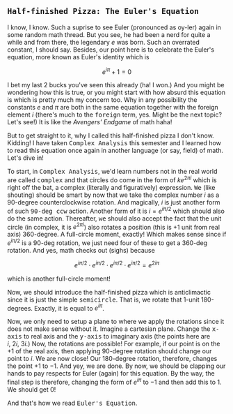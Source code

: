 `Half-finished Pizza: The Euler's Equation`
---
I know, I know. Such a suprise to see Euler (pronounced as oy-ler) again in some random math thread. But you see, he had been a nerd for quite a while and from there, the legendary $e$ was born. Such an overrated constant, I should say. Besides, our point here is to celebrate the Euler's equation, more known as Euler's identity which is 

$$e^{i\pi} + 1 = 0$$

I bet my last 2 bucks you've seen this already (ha! I won.) And you might be wondering how this is true, or you might start with how absurd this equation is which is pretty much my concern too. Why in any possibility the constants $e$ and $\pi$ are both in the same equation together with the foreign element $i$ (there's much to the  <kbd>foreign</kbd> term, yes. Might be the next topic? Let's see!) It is like the <i>Avengers' Endgame</i> of math haha! 

But to get straight to it, why I called this half-finished pizza I don't know. Kidding! I have taken <kbd>Complex Analysis</kbd> this semester and I learned how to read this equation once again in another language (or say, field) of math. Let's dive in!

To start, in <kbd>Complex Analysis</kbd>, we'd learn numbers not in the real world are called <kbd>complex</kbd> and that circles do come in the form of $ke^{2\pi i}$ which is right off the bat, a complex (literally and figuratively) expression. <kbd>We</kbd> (like shouting) should be smart by now that we take the complex number $i$ as a 90-degree counterclockwise rotation. And magically, $i$ is just another form of such <kbd>90-deg ccw</kbd> action. Another form of it is $i = e^{i\pi/2}$ which should also do the same action. Thereafter, <kbd>we</kbd> should also accept the fact that the unit circle (in complex, it is $e^{2\pi i}$) also rotates a position (this is +1 unit from real axis) 360-degree. A full-circle moment, exactly! Which makes sense since if $e^{i\pi/2}$ is a 90-deg rotation, we just need four of these to get a 360-deg rotation. And yes, math checks out (sighs) because 

$$e^{i\pi/2}\cdot e^{i\pi/2}\cdot e^{i\pi/2}\cdot e^{i\pi/2} = e^{2i\pi}$$

which is another full-circle moment! 

Now, we should introduce the half-finished pizza which is anticlimactic since it is just the simple <kbd>semicircle</kbd>. That is, we rotate that 1-unit 180-degrees. Exactly, it is equal to $e^{i\pi}$. 

Now, we only need to setup a plane to where we apply the rotations since it does not make sense without it. Imagine a cartesian plane. Change the <kbd>x-axis</kbd> to real axis and the <kbd>y-axis</kbd> to imaginary axis (the points here are $i,\: 2i,\: 3i$.) Now, the rotations are possible! For example, if our point is on the $+1$ of the real axis, then applying 90-degree rotation should change our point to $i$. We are now close! Our 180-degree rotation, therefore, changes the point $+1$ to $-1$. And yey, we are done. By now, we should be clapping our hands to pay respects for Euler (again) for this equation. By the way, the final step is therefore, changing the form of $e^{i\pi}$ to $-1$ and then add this to $1$. We should get $0$! 

And that's how we read <kbd>Euler's Equation</kbd>. 